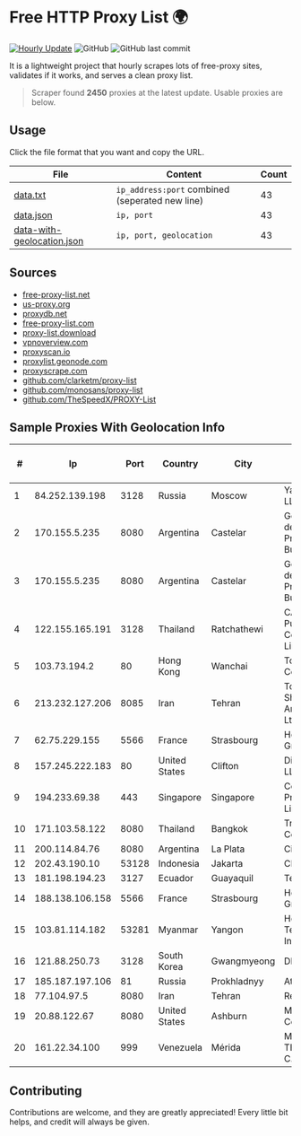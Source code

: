
# Free HTTP Proxy List 🌍

[![Hourly Update](https://github.com/mertguvencli/http-proxy-list/actions/workflows/main.yml/badge.svg?branch=main)](https://github.com/mertguvencli/http-proxy-list/actions/workflows/main.yml)
![GitHub](https://img.shields.io/github/license/mertguvencli/http-proxy-list)
![GitHub last commit](https://img.shields.io/github/last-commit/mertguvencli/http-proxy-list)

It is a lightweight project that hourly scrapes lots of free-proxy sites, validates if it works, and serves a clean proxy list.


> Scraper found **2450** proxies at the latest update. Usable proxies are below.

## Usage

Click the file format that you want and copy the URL.


|File|Content|Count|
|----|-------|-----|
|[data.txt](https://raw.githubusercontent.com/mertguvencli/http-proxy-list/main/proxy-list/data.txt)|`ip_address:port` combined (seperated new line)|43|
|[data.json](https://raw.githubusercontent.com/mertguvencli/http-proxy-list/main/proxy-list/data.json)|`ip, port`|43|
|[data-with-geolocation.json](https://raw.githubusercontent.com/mertguvencli/http-proxy-list/main/proxy-list/data-with-geolocation.json)|`ip, port, geolocation`|43|

## Sources

* [free-proxy-list.net](https://free-proxy-list.net)
* [us-proxy.org](https://www.us-proxy.org)
* [proxydb.net](http://proxydb.net)
* [free-proxy-list.com](https://free-proxy-list.com/?page=&port=&type%5B%5D=http&type%5B%5D=https&up_time=0&search=Search)
* [proxy-list.download](https://www.proxy-list.download/HTTP)
* [vpnoverview.com](https://vpnoverview.com/privacy/anonymous-browsing/free-proxy-servers)
* [proxyscan.io](https://www.proxyscan.io)
* [proxylist.geonode.com](https://proxylist.geonode.com/api/proxy-list?limit=300&page=1&sort_by=lastChecked&sort_type=desc&protocols=http,https)
* [proxyscrape.com](https://api.proxyscrape.com/v2/?request=displayproxies&protocol=http&timeout=10000&country=all&ssl=all&anonymity=all)
* [github.com/clarketm/proxy-list](https://raw.githubusercontent.com/clarketm/proxy-list/master/proxy-list-raw.txt)
* [github.com/monosans/proxy-list](https://raw.githubusercontent.com/monosans/proxy-list/main/proxies/http.txt)
* [github.com/TheSpeedX/PROXY-List](https://raw.githubusercontent.com/TheSpeedX/PROXY-List/master/http.txt)


## Sample Proxies With Geolocation Info

|#|Ip|Port|Country|City|Internet Service Provider|
|-|--|----|-------|----|-------------------------|
|1|84.252.139.198|3128|Russia|Moscow|Yandex.Cloud LLC|
|2|170.155.5.235|8080|Argentina|Castelar|Gobernacion de la Provincia de Buenos Aires|
|3|170.155.5.235|8080|Argentina|Castelar|Gobernacion de la Provincia de Buenos Aires|
|4|122.155.165.191|3128|Thailand|Ratchathewi|CAT Telecom Public Company Limited|
|5|103.73.194.2|80|Hong Kong|Wanchai|TouchPal HK Co., Limited|
|6|213.232.127.206|8085|Iran|Tehran|Toesegaran Shabakeh Arseh Novin Ltd|
|7|62.75.229.155|5566|France|Strasbourg|Host Europe GmbH|
|8|157.245.222.183|80|United States|Clifton|DigitalOcean, LLC|
|9|194.233.69.38|443|Singapore|Singapore|Contabo Asia Private Limited|
|10|171.103.58.122|8080|Thailand|Bangkok|True Internet Co., Ltd.|
|11|200.114.84.76|8080|Argentina|La Plata|Citarella S.A.|
|12|202.43.190.10|53128|Indonesia|Jakarta|CEPATNET|
|13|181.198.194.23|3127|Ecuador|Guayaquil|Telconet S.A|
|14|188.138.106.158|5566|France|Strasbourg|Host Europe GmbH|
|15|103.81.114.182|53281|Myanmar|Yangon|Horizon Telecom International|
|16|121.88.250.73|3128|South Korea|Gwangmyeong|DLIVE|
|17|185.187.197.106|81|Russia|Prokhladnyy|Ates LLC|
|18|77.104.97.5|8080|Iran|Tehran|Respina|
|19|20.88.122.67|8080|United States|Ashburn|Microsoft Corporation|
|20|161.22.34.100|999|Venezuela|Mérida|MDS TELECOM C.A.|



## Contributing

Contributions are welcome, and they are greatly appreciated! Every
little bit helps, and credit will always be given.

